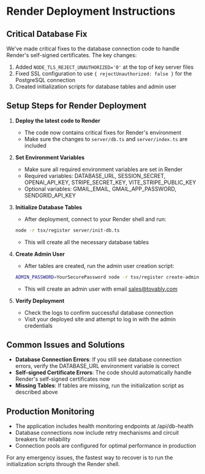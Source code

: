 # Render Deployment Instructions

## Critical Database Fix

We've made critical fixes to the database connection code to handle Render's self-signed certificates. The key changes:

1. Added `NODE_TLS_REJECT_UNAUTHORIZED='0'` at the top of key server files
2. Fixed SSL configuration to use `{ rejectUnauthorized: false }` for the PostgreSQL connection
3. Created initialization scripts for database tables and admin user

## Setup Steps for Render Deployment

1. **Deploy the latest code to Render**
   - The code now contains critical fixes for Render's environment
   - Make sure the changes to `server/db.ts` and `server/index.ts` are included

2. **Set Environment Variables**
   - Make sure all required environment variables are set in Render
   - Required variables: DATABASE_URL, SESSION_SECRET, OPENAI_API_KEY, STRIPE_SECRET_KEY, VITE_STRIPE_PUBLIC_KEY
   - Optional variables: GMAIL_EMAIL, GMAIL_APP_PASSWORD, SENDGRID_API_KEY

3. **Initialize Database Tables**
   - After deployment, connect to your Render shell and run:
   ```bash
   node -r tsx/register server/init-db.ts
   ```
   - This will create all the necessary database tables

4. **Create Admin User**
   - After tables are created, run the admin user creation script:
   ```bash
   ADMIN_PASSWORD=YourSecurePassword node -r tsx/register create-admin-fixed.js
   ```
   - This will create an admin user with email sales@tovably.com

5. **Verify Deployment**
   - Check the logs to confirm successful database connection
   - Visit your deployed site and attempt to log in with the admin credentials

## Common Issues and Solutions

- **Database Connection Errors**: If you still see database connection errors, verify the DATABASE_URL environment variable is correct
- **Self-signed Certificate Errors**: The code should automatically handle Render's self-signed certificates now
- **Missing Tables**: If tables are missing, run the initialization script as described above

## Production Monitoring

- The application includes health monitoring endpoints at /api/db-health
- Database connections now include retry mechanisms and circuit breakers for reliability
- Connection pools are configured for optimal performance in production

For any emergency issues, the fastest way to recover is to run the initialization scripts through the Render shell.